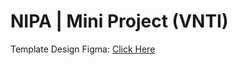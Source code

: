 # NIPA | Mini Project (VNTI)

Template Design Figma: [Click Here](https://www.figma.com/file/8UZY730H2AxWSvS4uQVvrc/NIPA-MBTI?type=design&node-id=1-2&mode=design)

